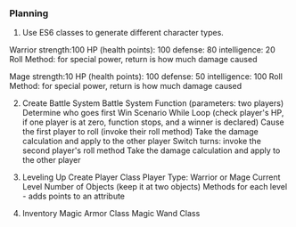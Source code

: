 ### Planning
1. Use ES6 classes to generate different character types.

  Warrior
    strength:100
    HP (health points): 100
    defense: 80
    intelligence: 20
    Roll Method: for special power, return is how much damage caused

  Mage
    strength:10
    HP (health points): 100
    defense: 50
    intelligence: 100
    Roll Method: for special power, return is how much damage caused

2. Create Battle System
  Battle System Function (parameters: two players)
    Determine who goes first
    Win Scenario While Loop (check player's HP, if one player is at zero, function stops, and a winner is declared)
      Cause the first player to roll (invoke their roll method)
      Take the damage calculation and apply to the other player
      Switch turns: invoke the second player's roll method
      Take the damage calculation and apply to the other player

3. Leveling Up
  Create Player Class
    Player Type: Warrior or Mage
    Current Level
    Number of Objects (keep it at two objects)
    Methods for each level - adds points to an attribute

4. Inventory
  Magic Armor Class
  Magic Wand Class
